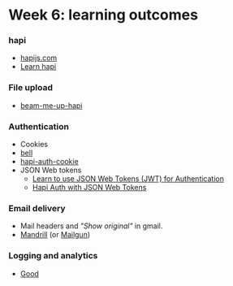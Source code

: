 # Week 6: learning outcomes

### hapi
+ [hapijs.com](http://hapijs.com/)
+ [Learn hapi](https://github.com/nelsonic/learn-hapi)

### File upload
+ [beam-me-up-hapi](https://github.com/rub1e/beam-me-up-hapi)

### Authentication
+ Cookies
+ [bell](https://github.com/hapijs/bell)
+ [hapi-auth-cookie](https://github.com/hapijs/hapi-auth-cookie)
+ JSON Web tokens 
  + [Learn to use JSON Web Tokens (JWT) for Authentication](https://github.com/docdis/learn-json-web-tokens)
  + [Hapi Auth with JSON Web Tokens](https://github.com/dwyl/hapi-auth-jwt2)

### Email delivery
+ Mail headers and *"Show original"* in gmail.
+ [Mandrill](http://mandrill.com/) (or [Mailgun](https://mailgun.com/))

### Logging and analytics
+ [Good](https://github.com/hapijs/good)


